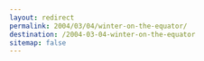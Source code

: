 ```yaml
---
layout: redirect
permalink: 2004/03/04/winter-on-the-equator/
destination: /2004-03-04-winter-on-the-equator
sitemap: false
---
```

